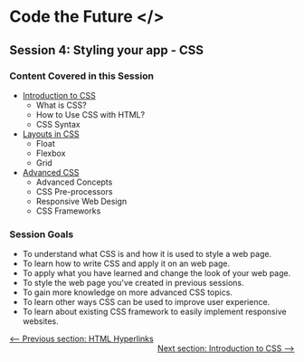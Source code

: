 # Code the Future </>

## Session 4: Styling your app - CSS

### Content Covered in this Session

- [Introduction to CSS](introduction_to_css.md)
  - What is CSS?
  - How to Use CSS with HTML?
  - CSS Syntax
- [Layouts in CSS](layouts.md)
  - Float
  - Flexbox
  - Grid
- [Advanced CSS](advacnced_css.md)
  - Advanced Concepts
  - CSS Pre-processors
  - Responsive Web Design
  - CSS Frameworks

### Session Goals

- To understand what CSS is and how it is used to style a web page.
- To learn how to write CSS and apply it on an web page.
- To apply what you have learned and change the look of your web page.
- To style the web page you've created in previous sessions.
- To gain more knowledge on more advanced CSS topics.
- To learn other ways CSS can be used to improve user experience.
- To learn about existing CSS framework to easily implement responsive websites.

<div style="width: 100%">
<a href='../session-3/html_hyperlinks.md'><-- Previous section: HTML Hyperlinks</a>
<div align="right"><a href='introduction_to_css.md'>Next section: Introduction to CSS --></a></div>
</div>
